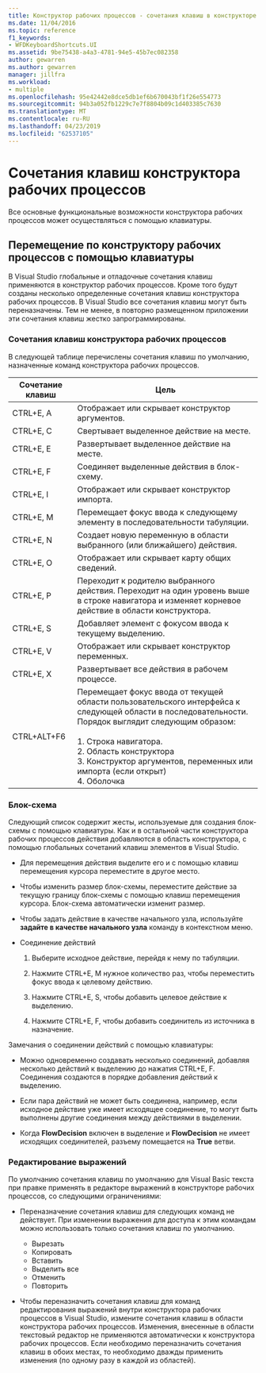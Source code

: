```yaml
---
title: Конструктор рабочих процессов - сочетания клавиш в конструкторе рабочих процессов
ms.date: 11/04/2016
ms.topic: reference
f1_keywords:
- WFDKeyboardShortcuts.UI
ms.assetid: 9be75438-a4a3-4781-94e5-45b7ec082358
author: gewarren
ms.author: gewarren
manager: jillfra
ms.workload:
- multiple
ms.openlocfilehash: 95e42442e8dce5db1ef6b670043bf1f26e554773
ms.sourcegitcommit: 94b3a052fb1229c7e7f8804b09c1d403385c7630
ms.translationtype: MT
ms.contentlocale: ru-RU
ms.lasthandoff: 04/23/2019
ms.locfileid: "62537105"
---
```

# <a name="keyboard-shortcuts-in-the-workflow-designer"></a>Сочетания клавиш конструктора рабочих процессов

Все основные функциональные возможности конструктора рабочих процессов может осуществляться с помощью клавиатуры.

## <a name="navigating-the-workflow-designer-using-the-keyboard"></a>Перемещение по конструктору рабочих процессов с помощью клавиатуры

В Visual Studio глобальные и отладочные сочетания клавиш применяются в конструктор рабочих процессов. Кроме того будут созданы несколько определенные сочетания клавиш конструктора рабочих процессов. В Visual Studio все сочетания клавиш могут быть переназначены. Тем не менее, в повторно размещенном приложении эти сочетания клавиш жестко запрограммированы.

### <a name="workflow-designer-keyboard-shortcuts"></a>Сочетания клавиш конструктора рабочих процессов

В следующей таблице перечислены сочетания клавиш по умолчанию, назначенные команд конструктора рабочих процессов.

|Сочетание клавиш|Цель|
|-|-------------|
|CTRL+E, A|Отображает или скрывает конструктор аргументов.|
|CTRL+E, C|Свертывает выделенное действие на месте.|
|CTRL+E, E|Развертывает выделенное действие на месте.|
|CTRL+E, F|Соединяет выделенные действия в блок-схему.|
|CTRL+E, I|Отображает или скрывает конструктор импорта.|
|CTRL+E, M|Перемещает фокус ввода к следующему элементу в последовательности табуляции.|
|CTRL+E, N|Создает новую переменную в области выбранного (или ближайшего) действия.|
|CTRL+E, O|Отображает или скрывает карту общих сведений.|
|CTRL+E, P|Переходит к родителю выбранного действия. Переходит на один уровень выше в строке навигатора и изменяет корневое действие в области конструктора.|
|CTRL+E, S|Добавляет элемент с фокусом ввода к текущему выделению.|
|CTRL+E, V|Отображает или скрывает конструктор переменных.|
|CTRL+E, X|Развертывает все действия в рабочем процессе.|
|CTRL+ALT+F6|Перемещает фокус ввода от текущей области пользовательского интерфейса к следующей области в последовательности. Порядок выглядит следующим образом:<br /><br /> 1.  Строка навигатора.<br />2.  Область конструктора<br />3.  Конструктор аргументов, переменных или импорта (если открыт)<br />4.  Оболочка|

### <a name="flowchart"></a>Блок-схема

Следующий список содержит жесты, используемые для создания блок-схемы с помощью клавиатуры. Как и в остальной части конструктора рабочих процессов действия добавляются в область конструктора, с помощью глобальных сочетаний клавиш элементов в Visual Studio.

- Для перемещения действия выделите его и с помощью клавиш перемещения курсора переместите в другое место.

- Чтобы изменить размер блок-схемы, переместите действие за текущую границу блок-схемы с помощью клавиш перемещения курсора. Блок-схема автоматически изменит размер.

- Чтобы задать действие в качестве начального узла, используйте **задайте в качестве начального узла** команду в контекстном меню.

- Соединение действий

    1. Выберите исходное действие, перейдя к нему по табуляции.

    2. Нажмите CTRL+E, M нужное количество раз, чтобы переместить фокус ввода к целевому действию.

    3. Нажмите CTRL+E, S, чтобы добавить целевое действие к выделению.

    4. Нажмите CTRL+E, F, чтобы добавить соединитель из источника в назначение.

Замечания о соединении действий с помощью клавиатуры:

- Можно одновременно создавать несколько соединений, добавляя несколько действий к выделению до нажатия CTRL+E, F. Соединения создаются в порядке добавления действий к выделению.

- Если пара действий не может быть соединена, например, если исходное действие уже имеет исходящее соединение, то могут быть выполнены другие соединения между действиями в выделении.

- Когда **FlowDecision** включен в выделение и **FlowDecision** не имеет исходящих соединителей, разъему помещается на **True** ветви.

### <a name="expression-editing"></a>Редактирование выражений

По умолчанию сочетания клавиш по умолчанию для Visual Basic текста при правке применять в редакторе выражений в конструкторе рабочих процессов, со следующими ограничениями:

- Переназначение сочетания клавиш для следующих команд не действует. При изменении выражения для доступа к этим командам можно использовать только сочетания клавиш по умолчанию.

   - Вырезать
   - Копировать
   - Вставить
   - Выделить все
   - Отменить
   - Повторить

- Чтобы переназначить сочетания клавиш для команд редактирования выражений внутри конструктора рабочих процессов в Visual Studio, измените сочетания клавиш в области конструктора рабочих процессов. Изменения, внесенные в области текстовый редактор не применяются автоматически к конструктора рабочих процессов. Если необходимо переназначить сочетания клавиш в обоих местах, то необходимо дважды применить изменения (по одному разу в каждой из областей).